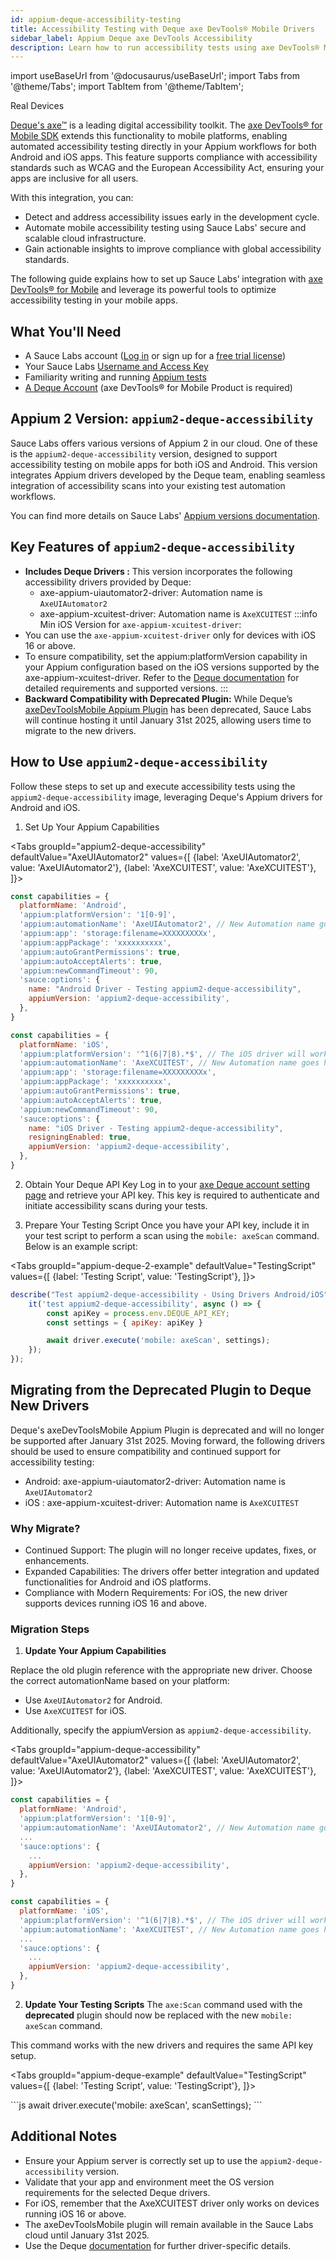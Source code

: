 ```yaml
---
id: appium-deque-accessibility-testing
title: Accessibility Testing with Deque axe DevTools® Mobile Drivers
sidebar_label: Appium Deque axe DevTools Accessibility
description: Learn how to run accessibility tests using axe DevTools® Mobile Analyzer drivers hosted in Sauce Labs' private cloud.
---
```


import useBaseUrl from '@docusaurus/useBaseUrl';
import Tabs from '@theme/Tabs';
import TabItem from '@theme/TabItem';

<p><span className="sauceGreen">Real Devices</span></p>

[Deque's axe™](https://www.deque.com/axe/) is a leading digital accessibility toolkit. 
The [axe DevTools® for Mobile SDK](https://docs.deque.com/devtools-mobile/appium) extends this functionality to mobile platforms, 
enabling automated accessibility testing directly in your Appium workflows for both Android and iOS apps. 
This feature supports compliance with accessibility standards such as WCAG and the European Accessibility Act, 
ensuring your apps are inclusive for all users.

With this integration, you can:

+ Detect and address accessibility issues early in the development cycle.
+ Automate mobile accessibility testing using Sauce Labs' secure and scalable cloud infrastructure.
+ Gain actionable insights to improve compliance with global accessibility standards.

The following guide explains how to set up Sauce Labs’ integration with [axe DevTools® for Mobile](https://docs.deque.com/devtools-mobile/appium) 
and leverage its powerful tools to optimize accessibility testing in your mobile apps.




## What You'll Need

- A Sauce Labs account ([Log in](https://accounts.saucelabs.com/am/XUI/#login/) or sign up for a [free trial license](https://saucelabs.com/sign-up))
- Your Sauce Labs [Username and Access Key](https://app.saucelabs.com/user-settings)
- Familiarity writing and running [Appium tests](/mobile-apps/automated-testing/appium/)
- [A Deque Account](https://axe.deque.com/plans) (axe DevTools® for Mobile Product is required) 


## Appium 2 Version: `appium2-deque-accessibility`

Sauce Labs offers various versions of Appium 2 in our cloud. One of these is the `appium2-deque-accessibility` version, 
designed to support accessibility testing on mobile apps for both iOS and Android. This version integrates Appium drivers developed by 
the Deque team, enabling seamless integration of accessibility scans into your existing test automation workflows.

You can find more details on Sauce Labs' [Appium versions documentation](/mobile-apps/automated-testing/appium/appium-versions/#appium-2x).

## Key Features of `appium2-deque-accessibility`

- ****Includes Deque Drivers :**** This version incorporates the following accessibility drivers provided by Deque:
    - axe-appium-uiautomator2-driver: Automation name is `AxeUIAutomator2`
    - axe-appium-xcuitest-driver: Automation name is `AxeXCUITEST`
:::info Min iOS Version for `axe-appium-xcuitest-driver`:
- You can use the `axe-appium-xcuitest-driver` only for devices with iOS 16 or above. 
- To ensure compatibility, set the appium:platformVersion capability in your Appium configuration based on the iOS versions 
supported by the axe-appium-xcuitest-driver. Refer to the [Deque documentation](https://docs.deque.com/devtools-mobile/appium-sauce) 
for detailed requirements and supported versions.
:::
- ****Backward Compatibility with Deprecated Plugin:**** While Deque’s  [axeDevToolsMobile Appium Plugin](https://docs.deque.com/devtools-mobile/2024.2.14/en/june-2024-3) 
has been deprecated, Sauce Labs will continue hosting it until January 31st 2025, allowing users time to migrate to the new drivers.

## How to Use `appium2-deque-accessibility`

Follow these steps to set up and execute accessibility tests using the `appium2-deque-accessibility` image, leveraging Deque's Appium drivers for Android and iOS.

1. Set Up Your Appium Capabilities

<Tabs
groupId="appium2-deque-accessibility"
defaultValue="AxeUIAutomator2"
values={[
{label: 'AxeUIAutomator2', value: 'AxeUIAutomator2'},
{label: 'AxeXCUITEST', value: 'AxeXCUITEST'},
]}>

<TabItem value="AxeUIAutomator2">

<!-- prettier-ignore -->
```js
const capabilities = {
  platformName: 'Android',
  'appium:platformVersion': '1[0-9]',
  'appium:automationName': 'AxeUIAutomator2', // New Automation name goes here
  'appium:app': 'storage:filename=XXXXXXXXXx',
  'appium:appPackage': 'xxxxxxxxxx',
  'appium:autoGrantPermissions': true,
  'appium:autoAcceptAlerts': true,
  'appium:newCommandTimeout': 90,
  'sauce:options': {
    name: "Android Driver - Testing appium2-deque-accessibility",
    appiumVersion: 'appium2-deque-accessibility',
  },
}
```
</TabItem>
<TabItem value="AxeXCUITEST">

<!-- prettier-ignore -->
```js
const capabilities = {
  platformName: 'iOS',
  'appium:platformVersion': '^1(6|7|8).*$', // The iOS driver will work only on devices running iOS 16 and above
  'appium:automationName': 'AxeXCUITEST', // New Automation name goes here
  'appium:app': 'storage:filename=XXXXXXXXXx',
  'appium:appPackage': 'xxxxxxxxxx',
  'appium:autoGrantPermissions': true,
  'appium:autoAcceptAlerts': true,
  'appium:newCommandTimeout': 90,
  'sauce:options': {
    name: "iOS Driver - Testing appium2-deque-accessibility",
    resigningEnabled: true,
    appiumVersion: 'appium2-deque-accessibility',
  },
}
```
</TabItem>

</Tabs>

2. Obtain Your Deque API Key
Log in to your [axe Deque account setting page](https://axe.deque.com/settings) and retrieve your API key. 
This key is required to authenticate and initiate accessibility scans during your tests.

3. Prepare Your Testing Script
Once you have your API key, include it in your test script to perform a scan using the `mobile: axeScan` command. Below is an example script:

<Tabs
groupId="appium-deque-2-example"
defaultValue="TestingScript"
values={[
{label: 'Testing Script', value: 'TestingScript'},
]}>

<TabItem value="TestingScript">

```js
describe("Test appium2-deque-accessibility - Using Drivers Android/iOS", () => {
    it('test appium2-deque-accessibility', async () => {
        const apiKey = process.env.DEQUE_API_KEY;
        const settings = { apiKey: apiKey }

        await driver.execute('mobile: axeScan', settings);
    });
});
```
</TabItem>

</Tabs>

## Migrating from the Deprecated Plugin to Deque New Drivers

Deque's axeDevToolsMobile Appium Plugin is deprecated and will no longer be supported after January 31st 2025. Moving forward, 
the following drivers should be used to ensure compatibility and continued support for accessibility testing:

- Android: axe-appium-uiautomator2-driver: Automation name is `AxeUIAutomator2`
- iOS : axe-appium-xcuitest-driver: Automation name is `AxeXCUITEST`

### Why Migrate?
- Continued Support: The plugin will no longer receive updates, fixes, or enhancements.
- Expanded Capabilities: The drivers offer better integration and updated functionalities for Android and iOS platforms.
- Compliance with Modern Requirements: For iOS, the new driver supports devices running iOS 16 and above.

### Migration Steps
1. ****Update Your Appium Capabilities****

Replace the old plugin reference with the appropriate new driver. Choose the correct automationName based on your platform:

+ Use `AxeUIAutomator2` for Android.
+ Use `AxeXCUITEST` for iOS.

Additionally, specify the appiumVersion as `appium2-deque-accessibility`.

<Tabs
groupId="appium-deque-accessibility"
defaultValue="AxeUIAutomator2"
values={[
{label: 'AxeUIAutomator2', value: 'AxeUIAutomator2'},
{label: 'AxeXCUITEST', value: 'AxeXCUITEST'},
]}>

<TabItem value="AxeUIAutomator2">

<!-- prettier-ignore -->
```js
const capabilities = {
  platformName: 'Android',
  'appium:platformVersion': '1[0-9]',
  'appium:automationName': 'AxeUIAutomator2', // New Automation name goes here
  ...
  'sauce:options': {
    ...
    appiumVersion: 'appium2-deque-accessibility',
  },
}
```
</TabItem>
<TabItem value="AxeXCUITEST">

<!-- prettier-ignore -->
```js
const capabilities = {
  platformName: 'iOS',
  'appium:platformVersion': '^1(6|7|8).*$', // The iOS driver will work only on devices running iOS 16 and above
  'appium:automationName': 'AxeXCUITEST', // New Automation name goes here
  ...
  'sauce:options': {
    ...
    appiumVersion: 'appium2-deque-accessibility',
  },
}
```
</TabItem>

</Tabs>

2. ****Update Your Testing Scripts****
The `axe:Scan` command used with the ****deprecated**** plugin should now be replaced with the new `mobile: axeScan` command. 

This command works with the new drivers and requires the same API key setup.

<Tabs
groupId="appium-deque-example"
defaultValue="TestingScript"
values={[
{label: 'Testing Script', value: 'TestingScript'},
]}>

<TabItem value="TestingScript">
```js
await driver.execute('mobile: axeScan', scanSettings);
```
</TabItem>

</Tabs>

## Additional Notes

- Ensure your Appium server is correctly set up to use the `appium2-deque-accessibility` version. 
- Validate that your app and environment meet the OS version requirements for the selected Deque drivers. 
- For iOS, remember that the AxeXCUITEST driver only works on devices running iOS 16 or above.
- The axeDevToolsMobile plugin will remain available in the Sauce Labs cloud until January 31st 2025.
- Use the Deque [documentation](https://docs.deque.com/devtools-mobile/appium-setup) for further driver-specific details.
